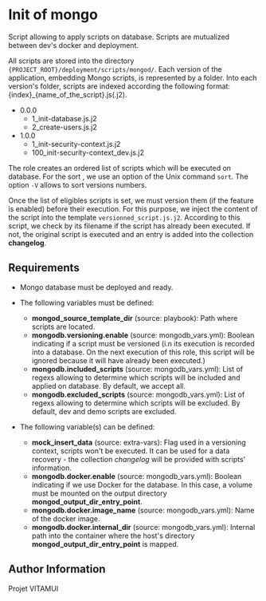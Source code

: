 Init of mongo
=========

Script allowing to apply scripts on database.
Scripts are mutualized between dev's docker and deployment.

All scripts are stored into the directory `{PROJECT_ROOT}/deployment/scripts/mongod/`.
Each version of the application, embedding Mongo scripts, is represented by a folder.
Into each version's folder, scripts are indexed according the following format: {index}_{name_of_the_script}.js(.j2).

- 0.0.0
    - 1_init-database.js.j2
    - 2_create-users.js.j2
- 1.0.0
    - 1_init-security-context.js.j2
    - 100_init-security-context_dev.js.j2

The role creates an ordered list of scripts which will be executed on database.
For the sort , we use an option of the Unix command `sort`. The option `-V` allows to sort versions numbers.

Once the list of eligibles scripts is set, we must version them (if the feature is enabled) before their execution.
For this purpose, we inject the content of the script into the template `versionned_script.js.j2`. 
According to this script, we check by its filename if the script has already been executed. If not, the original script is executed and an entry is added into the collection **changelog**.

Requirements
------------

- Mongo database must be deployed and ready.
- The following variables must be defined:
    - **mongod_source_template_dir** (source: playbook): Path where scripts are located.
    - **mongodb.versioning.enable** (source: mongodb_vars.yml): Boolean indicating if a script must be versioned (i.n its execution is recorded into a database. On the next execution of this role, this script will be ignored because it will have already been executed.)
    - **mongodb.included_scripts** (source: mongodb_vars.yml): List of regexs allowing to determine which scripts will be included and applied on database. By default, we accept all.
    - **mongodb.excluded_scripts** (source: mongodb_vars.yml): List of regexs allowing to determine which scripts will be excluded. By default, dev and demo scripts are excluded.

- The following variable(s) can be defined:
    - **mock_insert_data** (source: extra-vars): Flag used in a versioning context, scripts won't be executed. It can be used for a data recovery - the collection *changelog* will be provided with scripts' information.
    - **mongodb.docker.enable** (source: mongodb_vars.yml): Boolean indicating if we use Docker for the database. In this case, a volume must be mounted on the output directory **mongod_output_dir_entry_point**.
    - **mongodb.docker.image_name** (source: mongodb_vars.yml): Name of the docker image.
    - **mongodb.docker.internal_dir** (source: mongodb_vars.yml): Internal path into the container where the host's directory **mongod_output_dir_entry_point** is mapped.

Author Information
------------------
Projet VITAMUI
